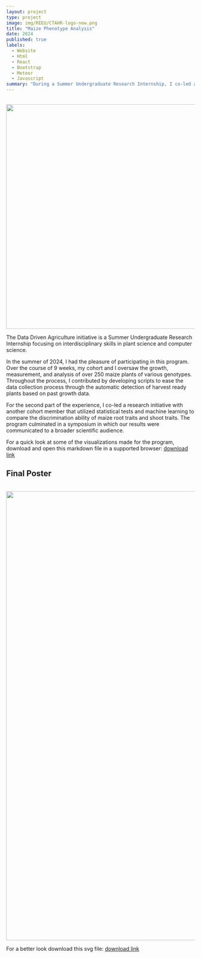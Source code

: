 ```yaml
---
layout: project
type: project
image: img/REEU/CTAHR-logo-new.png
title: "Maize Phenotype Analysis"
date: 2024
published: true
labels:
  - Website
  - Html
  - React
  - Bootstrap
  - Meteor
  - Javascript
summary: "During a Summer Undergraduate Research Internship, I co-led a research initiative to uncover what phenotypic traits discriminate between different genetic backgrounds."
---
```


<div style="text-align: center;">
    <br><img width="600px" class="img-thumbnail" src="../img/REEU/IMG_0629.jpg"><br>
</div>

The Data Driven Agriculture initiative is a Summer Undergraduate Research Internship focusing on interdisciplinary skills in plant science and computer science.

In the summer of 2024, I had the pleasure of participating in this program. Over the course of 9 weeks, my cohort and I oversaw the growth, measurement, and analysis of over 250 maize plants of various genotypes. Throughout the process, I contributed by developing scripts to ease the data collection process through the automatic detection of harvest ready plants based on past growth data. 

For the second part of the experience, I co-led a research initiative with another cohort member that utilized statistical tests and machine learning to compare the discrimination ability of maize root traits and shoot traits. The program culminated in a symposium in which our results were communicated to a broader scientific audience.

For a quick look at some of the visualizations made for the program, download and open this markdown file in a supported browser: [download link](../img/REEU/Urban-Halpern-Visualization-Demo.html)

## Final Poster

<div style="text-align: center;">
    <br><img width="1200px" class="img-thumbnail" src="../img/REEU/poster.png"><br>
</div>

For a better look download this svg file: [download link](../img/REEU/poster.pdf.pdf)